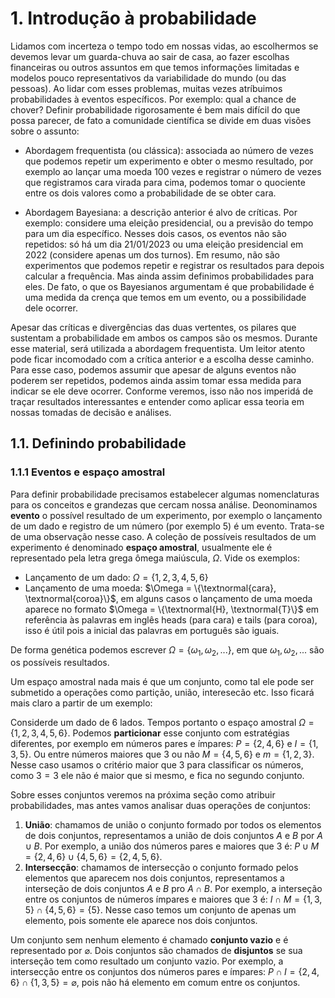 # 1. Introdução à probabilidade

Lidamos com incerteza o tempo todo em nossas vidas, ao escolhermos se devemos levar um guarda-chuva ao sair de casa, ao fazer escolhas financeiras ou outros assuntos em que temos informações limitadas e modelos pouco representativos da variabilidade do mundo (ou das pessoas). Ao lidar com esses problemas, muitas vezes atríbuimos probabilidades à eventos específicos. Por exemplo: qual a chance de chover? Definir probabilidade rigorosamente é bem mais difícil do que possa parecer, de fato a comunidade científica se divide em duas visões sobre o assunto:

* Abordagem frequentista (ou clássica): associada ao número de vezes que podemos repetir um experimento e obter o mesmo resultado, por exemplo ao lançar uma moeda 100 vezes e registrar o número de vezes que registramos cara virada para cima, podemos tomar o quociente entre os dois valores como a probabilidade de se obter cara.

* Abordagem Bayesiana: a descrição anterior é alvo de críticas. Por exemplo: considere uma eleição presidencial, ou a previsão do tempo para um dia específico. Nesses dois casos, os eventos não são repetidos: só há um dia 21/01/2023 ou uma eleição presidencial em 2022 (considere apenas um dos turnos). Em resumo, não são experimentos que podemos repetir e registrar os resultados para depois calcular a frequência. Mas ainda assim definimos probabilidades para eles. De fato, o que os Bayesianos argumentam é que probabilidade é uma medida da crença que temos em um evento, ou a possibilidade dele ocorrer.

Apesar das críticas e divergências das duas vertentes, os pilares que sustentam a probabilidade em ambos os campos são os mesmos. Durante esse material, será utilizada a abordagem frequentista. Um leitor atento pode ficar incomodado com a crítica anterior e a escolha desse caminho. Para esse caso, podemos assumir que apesar de alguns eventos não poderem ser repetidos, podemos ainda assim tomar essa medida para indicar se ele deve ocorrer. Conforme veremos, isso não nos imperidá de traçar resultados interessantes e entender como aplicar essa teoria em nossas tomadas de decisão e análises.

## 1.1. Definindo probabilidade

### 1.1.1 Eventos e espaço amostral

Para definir probabilidade precisamos estabelecer algumas nomenclaturas para os conceitos e grandezas que cercam nossa análise. Deonominamos **evento** o possível resultado de um experimento, por exemplo o lançamento de um dado e registro de um número (por exemplo 5) é um evento. Trata-se de uma observação nesse caso. A coleção de possíveis resultados de um experimento é denominado **espaço amostral**, usualmente ele é representado pela letra grega ômega maiúscula, $\Omega$. Vide os exemplos:

- Lançamento de um dado: $\Omega = \{1, 2, 3, 4, 5, 6\}$
- Lançamento de uma moeda: $\Omega = \{\textnormal{cara}, \textnormal{coroa}\}$, em alguns casos o lançamento de uma moeda aparece no formato $\Omega = \{\textnormal{H}, \textnormal{T}\}$ em referência às palavras em inglês heads (para cara) e tails (para coroa), isso é útil pois a inicial das palavras em português são iguais.

De forma genética podemos escrever $\Omega = \{\omega_1, \omega_2, ...\}$, em que $\omega_1, \omega_2,...$ são os possíveis resultados. 

Um espaço amostral nada mais é que um conjunto, como tal ele pode ser submetido a operações como partição, união, interesecão etc. Isso ficará mais claro a partir de um exemplo:

Considerde um dado de 6 lados. Tempos portanto o espaço amostral $\Omega = \{1, 2, 3, 4, 5, 6\}$. Podemos **particionar** esse conjunto com estratégias diferentes, por exemplo em números pares e ímpares: $P = \{2, 4, 6\}$ e $I = \{1, 3, 5\}$. Ou entre números maiores que $3$ ou não $M = \{4, 5, 6\}$ e $m = \{1, 2, 3\}$. Nesse caso usamos o critério maior que $3$ para classificar os números, como $3=3$ ele não é maior que si mesmo, e fica no segundo conjunto.

Sobre esses conjuntos veremos na próxima seção como atribuir probabilidades, mas antes vamos analisar duas operações de conjuntos:

1. **União**: chamamos de união o conjunto formado por todos os elementos de dois conjuntos, representamos a união de dois conjuntos $A$ e $B$ por $A \cup B$. Por exemplo, a união dos números pares e maiores que 3 é: $P \cup M = \{2, 4, 6\} \cup \{4, 5, 6\} = \{2, 4, 5, 6\}$.
2. **Intersecção**: chamamos de intersecção o conjunto formado pelos elementos que aparecem nos dois conjuntos, representamos a interseção de dois conjuntos $A$ e $B$ pro $A \cap B$. Por exemplo, a interseção entre os conjuntos de números ímpares e maiores que 3 é: $I \cap M = \{1, 3, 5\} \cap \{4, 5, 6\} = \{5\}$. Nesse caso temos um conjunto de apenas um elemento, pois somente ele aparece nos dois conjuntos.

Um conjunto sem nenhum elemento é chamado **conjunto vazio** e é representado por $\varnothing$. Dois conjuntos são chamados de **disjuntos** se sua interseção tem como resultado um conjunto vazio. Por exemplo, a intersecção entre os conjuntos dos números pares e ímpares: $P \cap I = \{2, 4, 6\} \cap \{1, 3, 5\} = \varnothing$, pois não há elemento em comum entre os conjuntos.